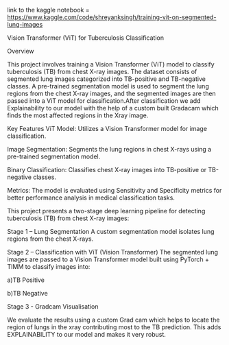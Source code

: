 link to the kaggle notebook = https://www.kaggle.com/code/shreyanksingh/training-vit-on-segmented-lung-images




Vision Transformer (ViT) for Tuberculosis Classification

Overview


This project involves training a Vision Transformer (ViT) model to classify tuberculosis (TB) from chest X-ray images. The dataset consists of segmented lung images categorized into TB-positive and TB-negative classes. A pre-trained segmentation model is used to segment the lung regions from the chest X-ray images, and the segmented images are then passed into a ViT model for classification.After classification we add Explainability to our model with the help of a custom built Gradacam which  finds the most affected regions in the Xray image.

Key Features
ViT Model: Utilizes a Vision Transformer model for image classification.

Image Segmentation: Segments the lung regions in chest X-rays using a pre-trained segmentation model.

Binary Classification: Classifies chest X-ray images into TB-positive or TB-negative classes.

Metrics: The model is evaluated using Sensitivity and Specificity metrics for better performance analysis in medical classification tasks.

  This project presents a two-stage deep learning pipeline for detecting tuberculosis (TB) from chest X-ray images:

Stage 1 – Lung Segmentation
A custom segmentation model  isolates lung regions from the chest X-rays.

Stage 2 – Classification with ViT (Vision Transformer)
The segmented lung images are passed to a Vision Transformer model built using PyTorch + TIMM to classify images into:

a)TB Positive

b)TB Negative

Stage 3  -  Gradcam Visualisation

We evaluate the results using a custom Grad cam which helps to locate the region of lungs in the xray contributing most to the TB prediction.
This adds EXPLAINABILITY to our model and makes it very robust.






